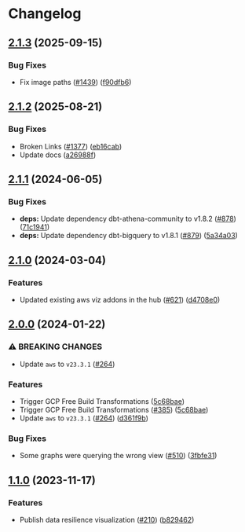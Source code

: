 # Changelog

## [2.1.3](https://github.com/cloudquery/policies/compare/visualization-aws-data-resilience-v2.1.2...visualization-aws-data-resilience-v2.1.3) (2025-09-15)


### Bug Fixes

* Fix image paths ([#1439](https://github.com/cloudquery/policies/issues/1439)) ([f90dfb6](https://github.com/cloudquery/policies/commit/f90dfb68d8b32fa87b456e26f3ea93117a7da9d6))

## [2.1.2](https://github.com/cloudquery/policies/compare/visualization-aws-data-resilience-v2.1.1...visualization-aws-data-resilience-v2.1.2) (2025-08-21)


### Bug Fixes

* Broken Links ([#1377](https://github.com/cloudquery/policies/issues/1377)) ([eb16cab](https://github.com/cloudquery/policies/commit/eb16cab9537e4c24bebb9e212a24a5389996a8cb))
* Update docs ([a26988f](https://github.com/cloudquery/policies/commit/a26988f91b8cce039c3c6be04cc40d3cea404d5d))

## [2.1.1](https://github.com/cloudquery/policies-premium/compare/visualization-aws-data-resilience-v2.1.0...visualization-aws-data-resilience-v2.1.1) (2024-06-05)


### Bug Fixes

* **deps:** Update dependency dbt-athena-community to v1.8.2 ([#878](https://github.com/cloudquery/policies-premium/issues/878)) ([71c1941](https://github.com/cloudquery/policies-premium/commit/71c1941478e75175e23f86e5374540da7b25ddb1))
* **deps:** Update dependency dbt-bigquery to v1.8.1 ([#879](https://github.com/cloudquery/policies-premium/issues/879)) ([5a34a03](https://github.com/cloudquery/policies-premium/commit/5a34a03ed88958be63d4899fe8c477744e9524f7))

## [2.1.0](https://github.com/cloudquery/policies-premium/compare/visualization-aws-data-resilience-v2.0.0...visualization-aws-data-resilience-v2.1.0) (2024-03-04)


### Features

* Updated existing aws viz addons in the hub ([#621](https://github.com/cloudquery/policies-premium/issues/621)) ([d4708e0](https://github.com/cloudquery/policies-premium/commit/d4708e0797f8109a792c3f48b66ca1543f048107))

## [2.0.0](https://github.com/cloudquery/policies-premium/compare/visualization-aws-data-resilience-v1.1.0...visualization-aws-data-resilience-v2.0.0) (2024-01-22)


### ⚠ BREAKING CHANGES

* Update `aws` to `v23.3.1` ([#264](https://github.com/cloudquery/policies-premium/issues/264))

### Features

* Trigger GCP Free Build Transformations ([5c68bae](https://github.com/cloudquery/policies-premium/commit/5c68bae0f30e4e57db5774300488d4b6ddd42c3b))
* Trigger GCP Free Build Transformations ([#385](https://github.com/cloudquery/policies-premium/issues/385)) ([5c68bae](https://github.com/cloudquery/policies-premium/commit/5c68bae0f30e4e57db5774300488d4b6ddd42c3b))
* Update `aws` to `v23.3.1` ([#264](https://github.com/cloudquery/policies-premium/issues/264)) ([d361f9b](https://github.com/cloudquery/policies-premium/commit/d361f9bad529167e093c0eca56fc9923adc72fca))


### Bug Fixes

* Some graphs were querying the wrong view ([#510](https://github.com/cloudquery/policies-premium/issues/510)) ([3fbfe31](https://github.com/cloudquery/policies-premium/commit/3fbfe3179cd521e7a582e96a7ace2075c579cda2))

## [1.1.0](https://github.com/cloudquery/policies-premium/compare/visualization-aws-data-resilience-v1.0.0...visualization-aws-data-resilience-v1.1.0) (2023-11-17)


### Features

* Publish data resilience visualization ([#210](https://github.com/cloudquery/policies-premium/issues/210)) ([b829462](https://github.com/cloudquery/policies-premium/commit/b82946236b244f1ecee8162add69e06567a7b6ed))
